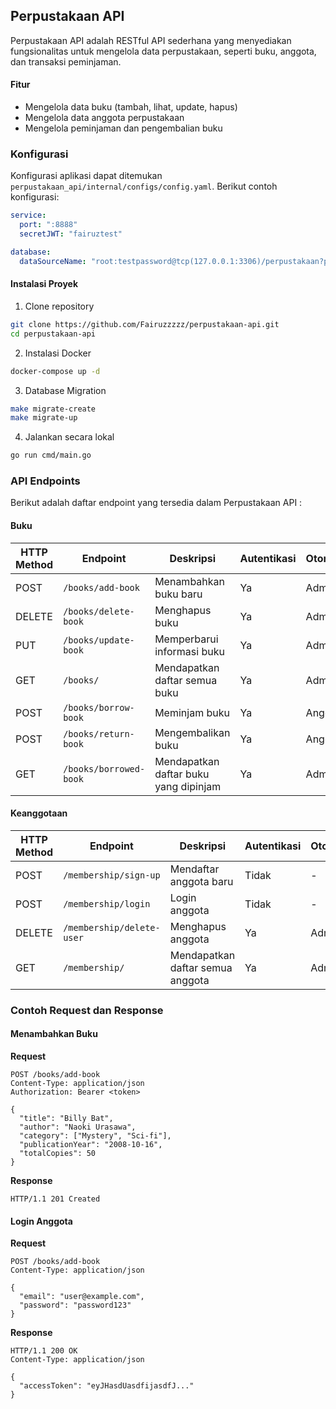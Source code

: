 ## Perpustakaan API

Perpustakaan API adalah RESTful API sederhana yang menyediakan fungsionalitas untuk mengelola data perpustakaan,
seperti buku, anggota, dan transaksi peminjaman.

#### Fitur
- Mengelola data buku (tambah, lihat, update, hapus)
- Mengelola data anggota perpustakaan
- Mengelola peminjaman dan pengembalian buku

### Konfigurasi
Konfigurasi aplikasi dapat ditemukan `perpustakaan_api/internal/configs/config.yaml`.
Berikut contoh konfigurasi:

```yaml
service:
  port: ":8888"
  secretJWT: "fairuztest"

database:
  dataSourceName: "root:testpassword@tcp(127.0.0.1:3306)/perpustakaan?parseTime=true"
```

#### Instalasi Proyek
1. Clone repository
```bash
git clone https://github.com/Fairuzzzzz/perpustakaan-api.git
cd perpustakaan-api
```

2. Instalasi Docker
```bash
docker-compose up -d
```

3. Database Migration
```bash
make migrate-create
make migrate-up
```

4. Jalankan secara lokal
```bash
go run cmd/main.go
```

### API Endpoints
Berikut adalah daftar endpoint yang tersedia dalam Perpustakaan API :

#### Buku

| HTTP Method | Endpoint                  | Deskripsi                                | Autentikasi | Otorisasi |
|-------------|----------------------------|------------------------------------------|-------------|-----------|
| POST        | `/books/add-book`          | Menambahkan buku baru                    | Ya          | Admin     |
| DELETE      | `/books/delete-book`       | Menghapus buku                           | Ya          | Admin     |
| PUT         | `/books/update-book`       | Memperbarui informasi buku               | Ya          | Admin     |
| GET         | `/books/`                  | Mendapatkan daftar semua buku            | Ya          | Admin     |
| POST        | `/books/borrow-book`       | Meminjam buku                            | Ya          | Anggota   |
| POST        | `/books/return-book`       | Mengembalikan buku                       | Ya          | Anggota   |
| GET         | `/books/borrowed-book`     | Mendapatkan daftar buku yang dipinjam    | Ya          | Admin     |

#### Keanggotaan

| HTTP Method | Endpoint                    | Deskripsi                                  | Autentikasi | Otorisasi |
|-------------|------------------------------|--------------------------------------------|-------------|-----------|
| POST        | `/membership/sign-up`        | Mendaftar anggota baru                     | Tidak       | -         |
| POST        | `/membership/login`          | Login anggota                              | Tidak       | -         |
| DELETE      | `/membership/delete-user`    | Menghapus anggota                          | Ya          | Admin     |
| GET         | `/membership/`               | Mendapatkan daftar semua anggota           | Ya          | Admin     |

### Contoh Request dan Response

#### Menambahkan Buku
**Request**
```http
POST /books/add-book
Content-Type: application/json
Authorization: Bearer <token>

{
  "title": "Billy Bat",
  "author": "Naoki Urasawa",
  "category": ["Mystery", "Sci-fi"],
  "publicationYear": "2008-10-16",
  "totalCopies": 50
}
```

**Response**
```http
HTTP/1.1 201 Created
```

#### Login Anggota
**Request**
```http
POST /books/add-book
Content-Type: application/json

{
  "email": "user@example.com",
  "password": "password123"
}
```

**Response**
```http
HTTP/1.1 200 OK
Content-Type: application/json

{
  "accessToken": "eyJHasdUasdfijasdfJ..."
}
```
